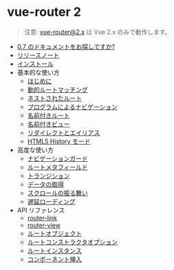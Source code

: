 # vue-router 2

> 注意: vue-router@2.x は Vue 2.x のみで動作します。

- [0.7 のドキュメントをお探しですか?](https://github.com/vuejs/vue-router/tree/1.0/docs/en)
- [リリースノート](https://github.com/vuejs/vue-router/releases)
- [インストール](installation.md)
- 基本的な使い方
  - [はじめに](essentials/getting-started.md)
  - [動的ルートマッチング](essentials/dynamic-matching.md)
  - [ネストされたルート](essentials/nested-routes.md)
  - [プログラムによるナビゲーション](essentials/navigation.md)
  - [名前付きルート](essentials/named-routes.md)
  - [名前付きビュー](essentials/named-views.md)
  - [リダイレクトとエイリアス](essentials/redirect-and-alias.md)
  - [HTML5 History モード](essentials/history-mode.md)
- 高度な使い方
  - [ナビゲーションガード](advanced/navigation-guards.md)
  - [ルートメタフィールド](advanced/meta.md)
  - [トランジション](advanced/transitions.md)
  - [データの取得](advanced/data-fetching.md)
  - [スクロールの振る舞い](advanced/scroll-behavior.md)
  - [遅延ローディング](advanced/lazy-loading.md)
- API リファレンス
  - [router-link](api/router-link.md)
  - [router-view](api/router-view.md)
  - [ルートオブジェクト](api/route-object.md)
  - [ルートコンストラクタオプション](api/options.md)
  - [ルートインスタンス](api/router-instance.md)
  - [コンポーネント挿入](api/component-injections.md)
